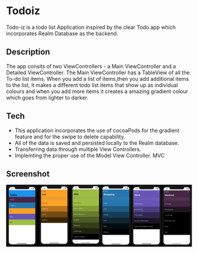 # Todoiz

Todo-iz is a todo list Application inspired by the clear Todo app which incorporates Realm Database as the backend. 

## Description
The app consits of two ViewControllers - a Main ViewController and a Detailed ViewController. The Main ViewController has a TableView of all the To-do list items. When you add a list of items,then you add additional items to the list, it makes a different todo list items that show up as individual colours and when you add more items it creates a amazing gradient colour which goes from lighter to darker. 

## Tech
- This application incorporates the use of cocoaPods for the gradient feature and for the swipe to delete capability. 
- All of the data is saved and persisted locally to the Realm database. 
- Transferring data through multiple View Controllers.
- Implemting the proper use of the Model View Controller. MVC

## Screenshot

![](Screenshots/todoiz.screenshot.png)
